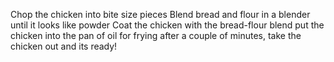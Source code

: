 Chop the chicken into bite size pieces
Blend bread and flour in a blender until it looks like powder
Coat the chicken with the bread-flour blend
put the chicken into the pan of oil for frying
after a couple of minutes, take the chicken out and its ready!